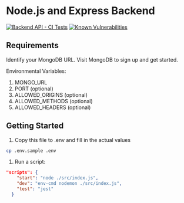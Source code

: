 # Node.js and Express Backend
[![Backend API - CI Tests](https://github.com/pakeku/backend-api/actions/workflows/tests.yml/badge.svg)](https://github.com/pakeku/backend-api/actions/workflows/tests.yml)
[![Known Vulnerabilities](https://snyk.io/test/github/pakeku/backend-api/badge.svg)](https://snyk.io/test/github/pakeku/backend-api)

## Requirements
Identify your MongoDB URL. Visit MongoDB to sign up and get started.

Environmental Variables:
1. MONGO_URL
2. PORT (optional)
3. ALLOWED_ORIGINS (optional)
4. ALLOWED_METHODS (optional)
5. ALLOWED_HEADERS (optional)

## Getting Started
1. Copy this file to .env and fill in the actual values
```bash 
cp .env.sample .env
```

1. Run a script:
```json 
"scripts": {
    "start": "node ./src/index.js",
    "dev": "env-cmd nodemon ./src/index.js",
    "test": "jest"
  }
```